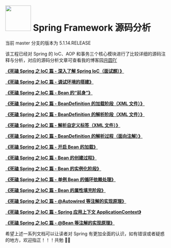 # <img src="src/docs/asciidoc/images/spring-framework.png" width="80" height="80"> Spring Framework 源码分析

当前 master 分支的版本为 5.1.14.RELEASE

该工程已经对 Spring 的 IoC、AOP 和事务三个核心模块进行了比较详细的源码注释与分析，对应的源码分析文章可查看我的博客园[月圆吖](https://www.cnblogs.com/lifullmoon)

[**《死磕 Spring 之 IoC 篇 - 深入了解 Spring IoC（面试题）》**](https://www.cnblogs.com/lifullmoon/p/14422101.html)

[**《死磕 Spring 之 IoC 篇 - 调试环境的搭建》**](https://www.cnblogs.com/lifullmoon/p/14422384.html)

[**《死磕 Spring 之 IoC 篇 - Bean 的“前身”》**](https://www.cnblogs.com/lifullmoon/p/14434009.html)

[**《死磕 Spring 之 IoC 篇 - BeanDefinition 的加载阶段（XML 文件）》**](https://www.cnblogs.com/lifullmoon/p/14437305.html)

[**《死磕 Spring 之 IoC 篇 - BeanDefinition 的解析阶段（XML 文件）》**](https://www.cnblogs.com/lifullmoon/p/14439274.html)

[**《死磕 Spring 之 IoC 篇 - 解析自定义标签（XML 文件）》**](https://www.cnblogs.com/lifullmoon/p/14449414.html)

[**《死磕 Spring 之 IoC 篇 - BeanDefinition 的解析过程（面向注解）》**](https://www.cnblogs.com/lifullmoon/p/14451788.html)

[**《死磕 Spring 之 IoC 篇 - 开启 Bean 的加载》**](https://www.cnblogs.com/lifullmoon/p/14452795.html)

[**《死磕 Spring 之 IoC 篇 - Bean 的创建过程》**](https://www.cnblogs.com/lifullmoon/p/14452842.html)

[**《死磕 Spring 之 IoC 篇 - Bean 的实例化阶段》**](https://www.cnblogs.com/lifullmoon/p/14452868.html)

[**《死磕 Spring 之 IoC 篇 - 单例 Bean 的循环依赖处理》**](https://www.cnblogs.com/lifullmoon/p/14452887.html)

[**《死磕 Spring 之 IoC 篇 - Bean 的属性填充阶段》**](https://www.cnblogs.com/lifullmoon/p/14452969.html)

[**《死磕 Spring 之 IoC 篇 - @Autowired 等注解的实现原理》**](https://www.cnblogs.com/lifullmoon/p/14453011.html)

[**《死磕 Spring 之 IoC 篇 - Spring 应用上下文 ApplicationContext》**](https://www.cnblogs.com/lifullmoon/p/14453083.html)

[**《死磕 Spring 之 IoC 篇 - @Bean 等注解的实现原理》**](https://www.cnblogs.com/lifullmoon/p/14461712.html)

希望上述一系列文档可以让读者对 Spring 有更加全面的认识，如有错误或者疑惑的地方，欢迎指正！！！共勉 👨‍🎓

